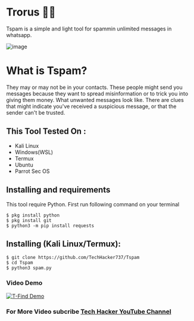 # Trorus 🦕🦕

Tspam is a simple and light tool for spammin unlimited messages in whatsapp.

![image](https://wdevmail.000webhostapp.com/Picsart_23-07-08_15-08-10-500.jpg)

# What is Tspam?
<p>They may or may not be in your contacts. These people might send you messages because they want to spread misinformation or to trick you into giving them money. What unwanted messages look like. There are clues that might indicate you've received a suspicious message, or that the sender can't be trusted.</p>

## This Tool Tested On :
<ul>
  <li>Kali Linux</li>
  <li>Windows(WSL)</li>
  <li>Termux</li>
  <li>Ubuntu</li>
  <li>Parrot Sec OS</li>
</ul>

## Installing and requirements
<p>This tool require Python. First run following command on your terminal</p>

```
$ pkg install python
$ pkg install git
$ python3 -m pip install requests
```

## Installing (Kali Linux/Termux):

```
$ git clone https://github.com/TechHacker737/Tspam
$ cd Tspam
$ python3 spam.py
```

### Video Demo
[![T-Find Demo](https://wdevmail.000webhostapp.com/Picsart_23-07-08_15-27-05-390.jpg)](https://youtu.be/SGfBpbg6Ots)

### For More Video subcribe <a href="http://youtube.com/techhacker7">Tech Hacker YouTube Channel</a>


